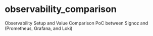 # observability_comparison
Observability Setup and Value Comparison PoC between Signoz and (Prometheus, Grafana, and Loki)

